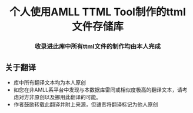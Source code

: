<h1 align="center"> 个人使用AMLL TTML Tool制作的ttml文件存储库</h1>
<h3 align="center">收录进此库中所有ttml文件的制作均由本人完成</h3>

## 关于翻译
- 库中所有翻译文本均为本人原创
- 如您在非AMLL系平台中发现与本数据库雷同或相似度极高的翻译文本，请考虑对方非原创以及挪用此翻译的可能。
- 作者鼓励转载此翻译并附上来源，但谴责将翻译标记为他人原创
